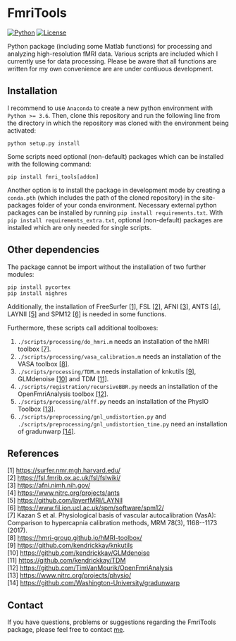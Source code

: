 FmriTools
===

[![Python](https://img.shields.io/badge/Python-3.6%7C3.7%7C3.8-blue)](https://github.com/haenelt/GBB)
[![License](https://img.shields.io/badge/license-GPL--3.0-orange)](https://github.com/haenelt/GBB)

Python package (including some Matlab functions) for processing and analyzing high-resolution fMRI data. Various scripts are included which I currently use for data processing. Please be aware that all functions are written for my own convenience are are under contiuous development.

## Installation
I recommend to use `Anaconda` to create a new python environment with `Python >= 3.6`. Then, clone this repository and run the following line from the directory in which the repository was cloned with the environment being activated:

```
python setup.py install
```

Some scripts need optional (non-default) packages which can be installed with the following command:

```
pip install fmri_tools[addon]
```

Another option is to install the package in development mode by creating a `conda.pth` (which includes the path of the cloned repository) in the site-packages folder of your conda environment. Necessary external python packages can be installed by running `pip install requirements.txt`. With `pip install requirements_extra.txt`, optional (non-default) packages are installed which are only needed for single scripts.

## Other dependencies
The package cannot be import without the installation of two further modules:

`pip install pycortex`<br>
`pip install nighres`

Additionally, the installation of FreeSurfer [[1]](#1), FSL [[2]](#1), AFNI [[3]](#1), ANTS [[4]](#1), LAYNII [[5]](#1) and SPM12 [[6]](#6) is needed in some functions. 

Furthermore, these scripts call additional toolboxes:

1. `./scripts/processing/do_hmri.m` needs an installation of the hMRI toolbox [[7]](#7).
2. `./scripts/processing/vasa_calibration.m` needs an installation of the VASA toolbox [[8]](#8).
3. `./scripts/processing/TDM.m` needs installation of knkutils [[9]](#9), GLMdenoise [[10]](#10) and TDM [[11]](#11).
4. `./scripts/registration/recursiveBBR.py` needs an installation of the OpenFmriAnalysis toolbox [[12]](#12).
5. `./scripts/processing/alff.py` needs an installation of the PhysIO Toolbox [[13]](#13).
6. `./scripts/preprocessing/gnl_undistortion.py` and `./scripts/preprocessing/gnl_undistortion_time.py` need an installation of gradunwarp [[14]](#14).

## References
<a id="1">[1]</a> https://surfer.nmr.mgh.harvard.edu/<br>
<a id="2">[2]</a> https://fsl.fmrib.ox.ac.uk/fsl/fslwiki/<br>
<a id="3">[3]</a> https://afni.nimh.nih.gov/<br>
<a id="4">[4]</a> https://www.nitrc.org/projects/ants<br>
<a id="5">[5]</a> https://github.com/layerfMRI/LAYNII<br>
<a id="6">[6]</a> https://www.fil.ion.ucl.ac.uk/spm/software/spm12/<br>
<a id="7">[7]</a> Kazan S et al. Physiological basis of vascular autocalibration (VasA): Comparison to hypercapnia calibration methods, MRM 78(3), 1168--1173 (2017).<br>
<a id="8">[8]</a> https://hmri-group.github.io/hMRI-toolbox/<br>
<a id="9">[9]</a> https://github.com/kendrickkay/knkutils<br>
<a id="11">[10]</a> https://github.com/kendrickkay/GLMdenoise<br>
<a id="12">[11]</a> https://github.com/kendrickkay/TDM<br>
<a id="13">[12]</a> https://github.com/TimVanMourik/OpenFmriAnalysis<br>
<a id="14">[13]</a> https://www.nitrc.org/projects/physio/<br>
<a id="15">[14]</a> https://github.com/Washington-University/gradunwarp<br>

## Contact
If you have questions, problems or suggestions regarding the FmriTools package, please feel free to contact [me](mailto:daniel.haenelt@gmail.com).